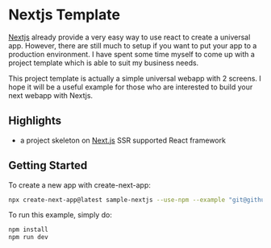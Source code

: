 # Nextjs Template

[Nextjs](https://github.com/zeit/next.js) already provide a very easy way to use react to create a universal app. However, there are still much to setup if you want to put your app to a production environment. I have spent some time myself to come up with a project template which is able to suit my business needs.

This project template is actually a simple universal webapp with 2 screens. I hope it will be a useful example for those who are interested to build your next webapp with Nextjs.

## Highlights

- a project skeleton on [Next.js](https://github.com/zeit/next.js/) SSR supported React framework

## Getting Started

To create a new app with create-next-app:

```sh
npx create-next-app@latest sample-nextjs --use-npm --example "git@github.com:brainmadrovl/sample-nextjs.git"
```

To run this example, simply do:

```sh
npm install
npm run dev
```

